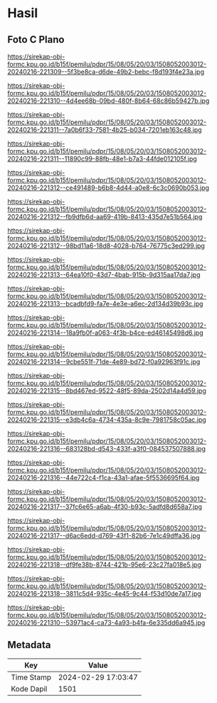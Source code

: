 # Hasil

## Foto C Plano

https://sirekap-obj-formc.kpu.go.id/b15f/pemilu/pdpr/15/08/05/20/03/1508052003012-20240216-221309--5f3be8ca-d6de-49b2-bebc-f8d193f4e23a.jpg

https://sirekap-obj-formc.kpu.go.id/b15f/pemilu/pdpr/15/08/05/20/03/1508052003012-20240216-221310--4d4ee68b-09bd-480f-8b64-68c86b59427b.jpg

https://sirekap-obj-formc.kpu.go.id/b15f/pemilu/pdpr/15/08/05/20/03/1508052003012-20240216-221311--7a0b6f33-7581-4b25-b034-7201eb163c48.jpg

https://sirekap-obj-formc.kpu.go.id/b15f/pemilu/pdpr/15/08/05/20/03/1508052003012-20240216-221311--11890c99-88fb-48e1-b7a3-44fde012105f.jpg

https://sirekap-obj-formc.kpu.go.id/b15f/pemilu/pdpr/15/08/05/20/03/1508052003012-20240216-221312--ce491489-b6b8-4d44-a0e8-6c3c0690b053.jpg

https://sirekap-obj-formc.kpu.go.id/b15f/pemilu/pdpr/15/08/05/20/03/1508052003012-20240216-221312--fb9dfb6d-aa69-419b-8413-435d7e51b564.jpg

https://sirekap-obj-formc.kpu.go.id/b15f/pemilu/pdpr/15/08/05/20/03/1508052003012-20240216-221312--98bd11a6-18d8-4028-b764-76775c3ed299.jpg

https://sirekap-obj-formc.kpu.go.id/b15f/pemilu/pdpr/15/08/05/20/03/1508052003012-20240216-221313--64ea10f0-43d7-4bab-915b-9d315aa17da7.jpg

https://sirekap-obj-formc.kpu.go.id/b15f/pemilu/pdpr/15/08/05/20/03/1508052003012-20240216-221313--bcadbfd9-fa7e-4e3e-a6ec-2d134d39b93c.jpg

https://sirekap-obj-formc.kpu.go.id/b15f/pemilu/pdpr/15/08/05/20/03/1508052003012-20240216-221314--18a9fb0f-a063-4f3b-b4ce-ed46145498d6.jpg

https://sirekap-obj-formc.kpu.go.id/b15f/pemilu/pdpr/15/08/05/20/03/1508052003012-20240216-221314--9cbe551f-71de-4e89-bd72-f0a92963f91c.jpg

https://sirekap-obj-formc.kpu.go.id/b15f/pemilu/pdpr/15/08/05/20/03/1508052003012-20240216-221315--8bd467ed-9522-48f5-89da-2502d14a4d59.jpg

https://sirekap-obj-formc.kpu.go.id/b15f/pemilu/pdpr/15/08/05/20/03/1508052003012-20240216-221315--e3db4c6a-4734-435a-8c9e-7981758c05ac.jpg

https://sirekap-obj-formc.kpu.go.id/b15f/pemilu/pdpr/15/08/05/20/03/1508052003012-20240216-221316--683128bd-d543-433f-a3f0-084537507888.jpg

https://sirekap-obj-formc.kpu.go.id/b15f/pemilu/pdpr/15/08/05/20/03/1508052003012-20240216-221316--44e722c4-f1ca-43a1-afae-5f5536695f64.jpg

https://sirekap-obj-formc.kpu.go.id/b15f/pemilu/pdpr/15/08/05/20/03/1508052003012-20240216-221317--37fc6e65-a6ab-4f30-b93c-5adfd8d658a7.jpg

https://sirekap-obj-formc.kpu.go.id/b15f/pemilu/pdpr/15/08/05/20/03/1508052003012-20240216-221317--d6ac6edd-d769-43f1-82b6-7e1c49dffa36.jpg

https://sirekap-obj-formc.kpu.go.id/b15f/pemilu/pdpr/15/08/05/20/03/1508052003012-20240216-221318--df9fe38b-8744-421b-95e6-23c27fa018e5.jpg

https://sirekap-obj-formc.kpu.go.id/b15f/pemilu/pdpr/15/08/05/20/03/1508052003012-20240216-221318--3811c5d4-935c-4e45-9c44-f53d10de7a17.jpg

https://sirekap-obj-formc.kpu.go.id/b15f/pemilu/pdpr/15/08/05/20/03/1508052003012-20240216-221310--53971ac4-ca73-4a93-b4fa-6e335dd6a945.jpg


## Metadata

| Key        | Value               |
| ---------- | ------------------- |
| Time Stamp | 2024-02-29 17:03:47 |
| Kode Dapil | 1501                |




